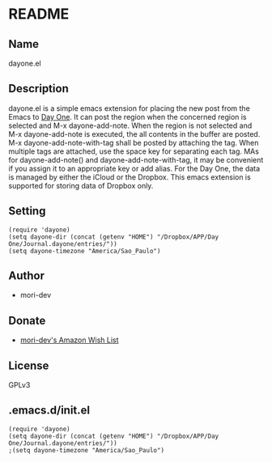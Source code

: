# README

## Name

dayone.el

## Description

dayone.el is a simple emacs extension for placing the new post from the Emacs to [Day One](http://dayoneapp.com). It can post the region when the concerned region is selected and M-x dayone-add-note. When the region is not selected and M-x dayone-add-note is executed, the all contents in the buffer are posted. M-x dayone-add-note-with-tag shall be posted by attaching the tag. When multiple tags are attached, use the space key for separating each tag.
MAs for dayone-add-note() and dayone-add-note-with-tag, it may be convenient if you assign it to an appropriate key or add alias.
For the Day One, the data is managed by either the iCloud or the Dropbox.  This emacs extension is supported for storing data of Dropbox only.

## Setting

```
(require 'dayone)
(setq dayone-dir (concat (getenv "HOME") "/Dropbox/APP/Day One/Journal.dayone/entries/"))
(setq dayone-timezone "America/Sao_Paulo")
```

## Author

* mori-dev


## Donate

* [mori-dev's Amazon Wish List](http://www.amazon.co.jp/registry/wishlist/3U1LOHTPSDG9V)

## License

GPLv3

## .emacs.d/init.el

```emacs-lisp
(require 'dayone)
(setq dayone-dir (concat (getenv "HOME") "/Dropbox/APP/Day One/Journal.dayone/entries/"))
;(setq dayone-timezone "America/Sao_Paulo")
```
